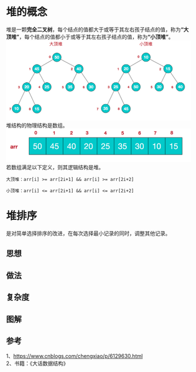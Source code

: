 # 堆的概念
堆是一颗<b>完全二叉树</b>，每个结点的值都大于或等于其左右孩子结点的值，称为<b>“大顶堆”</b>，每个结点的值都小于或等于其左右孩子结点的值，称为<b>“小顶堆”</b>。
<img src="../../figures/heap_sort_0.png"/>
<br>
堆结构的物理结构是数组。
<img src="../../figures/heap_sort_1.png"/>
若数组满足以下定义，则其逻辑结构是堆。<br>

`大顶堆：arr[i] >= arr[2i+1] && arr[i] >= arr[2i+2]`

`小顶堆：arr[i] <= arr[2i+1] && arr[i] <= arr[2i+2]`


# 堆排序
是对简单选择排序的改进，在每次选择最小记录的同时，调整其他记录。

## 思想

## 做法

## 复杂度

## 图解

## 参考
1、https://www.cnblogs.com/chengxiao/p/6129630.html<br>
2、书籍：《大话数据结构》
